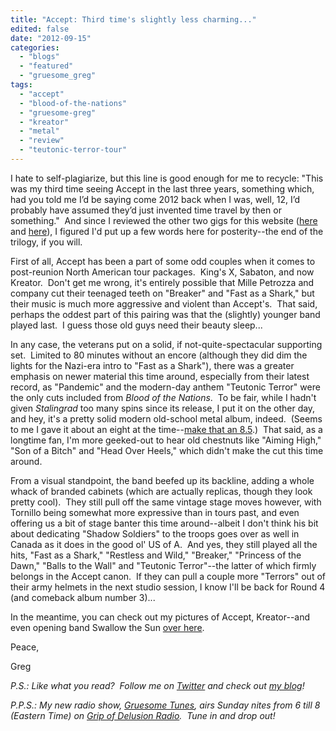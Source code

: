 ```yaml
---
title: "Accept: Third time's slightly less charming..."
edited: false
date: "2012-09-15"
categories:
  - "blogs"
  - "featured"
  - "gruesome_greg"
tags:
  - "accept"
  - "blood-of-the-nations"
  - "gruesome-greg"
  - "kreator"
  - "metal"
  - "review"
  - "teutonic-terror-tour"
---
```


I hate to self-plagiarize, but this line is good enough for me to recycle: "This was my third time seeing Accept in the last three years, something which, had you told me I’d be saying come 2012 back when I was, well, 12, I’d probably have assumed they’d just invented time travel by then or something."  And since I reviewed the other two gigs for this website ([here](http://www.hellbound.ca/2011/04/just-as-good-the-second-time-around/) and [here](http://www.hellbound.ca/2010/10/accept-and-kings-x-an-odd-couple-to-be-sure/)), I figured I'd put up a few words here for posterity--the end of the trilogy, if you will.

First of all, Accept has been a part of some odd couples when it comes to post-reunion North American tour packages.  King's X, Sabaton, and now Kreator.  Don't get me wrong, it's entirely possible that Mille Petrozza and company cut their teenaged teeth on "Breaker" and "Fast as a Shark," but their music is much more aggressive and violent than Accept's.  That said, perhaps the oddest part of this pairing was that the (slightly) younger band played last.  I guess those old guys need their beauty sleep...

In any case, the veterans put on a solid, if not-quite-spectacular supporting set.  Limited to 80 minutes without an encore (although they did dim the lights for the Nazi-era intro to "Fast as a Shark"), there was a greater emphasis on newer material this time around, especially from their latest record, as "Pandemic" and the modern-day anthem "Teutonic Terror" were the only cuts included from _Blood of the Nations_.  To be fair, while I hadn't given _Stalingrad_ too many spins since its release, I put it on the other day, and hey, it's a pretty solid modern old-school metal album, indeed.  (Seems to me I gave it about an eight at the time--[make that an 8.5](http://www.hellbound.ca/2012/04/accept-stalingrad/).)  That said, as a longtime fan, I'm more geeked-out to hear old chestnuts like "Aiming High," "Son of a Bitch" and "Head Over Heels," which didn't make the cut this time around.

From a visual standpoint, the band beefed up its backline, adding a whole whack of branded cabinets (which are actually replicas, though they look pretty cool).  They still pull off the same vintage stage moves however, with Tornillo being somewhat more expressive than in tours past, and even offering us a bit of stage banter this time around--albeit I don't think his bit about dedicating "Shadow Soldiers" to the troops goes over as well in Canada as it does in the good ol' US of A.  And yes, they still played all the hits, "Fast as a Shark," "Restless and Wild," "Breaker," "Princess of the Dawn," "Balls to the Wall" and "Teutonic Terror"--the latter of which firmly belongs in the Accept canon.  If they can pull a couple more "Terrors" out of their army helmets in the next studio session, I know I'll be back for Round 4 (and comeback album number 3)...

In the meantime, you can check out my pictures of Accept, Kreator--and even opening band Swallow the Sun [over here](http://gruesomeviews.com/2012/09/14/amateur-concert-photography-hour-kreatoracceptswallow-the-sun-the-phoenix-september-12-2012/).

Peace,

Greg

_P.S.: Like what you read?  Follow me on [Twitter](http://twitter.com/gruesomeviews) and check out [my blog](http://gruesomeviews.com/)!_

_P.P.S.: My new radio show, [Gruesome Tunes](http://gruesomeviews.com/category/music/gruesome-tunes/), airs Sunday nites from 6 till 8 (Eastern Time) on [Grip of Delusion Radio](http://www.steamingheathen.com/delusion/).  Tune in and drop out!_
